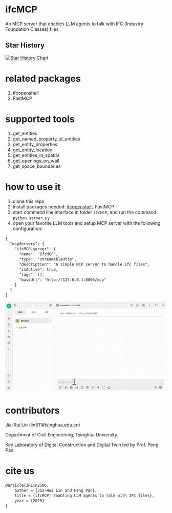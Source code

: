 # ifcMCP
An MCP server that enables LLM agents to talk with IFC (Industry Foundation Classes) files

## Star History

[![Star History Chart](https://api.star-history.com/svg?repos=smartaec/ifcMCP&type=Date)](https://www.star-history.com/#smartaec/ifcMCP&Date)

# related packages
1. ifcopenshell
2. FastMCP

# supported tools
1. get_entities
2. get_named_property_of_entities
3. get_entity_properties
4. get_entity_location
5. get_entities_in_spatial
6. get_openings_on_wall
7. get_space_boundaries

# how to use it
1. clone this repo
2. install packages needed: [ifcopenshell](https://docs.ifcopenshell.org/ifcopenshell-python/installation.html), FastMCP
3. start command line interface in folder `ifcMCP`, and run the command `python server.py`
4. open your favorite LLM tools and setup MCP server with the following configuration:
```
{
  "mcpServers": {
    "ifcMCP-server": {
      "name": "ifcMCP",
      "type": "streamableHttp",
      "description": "A simple MCP server to handle ifc files",
      "isActive": true,
      "tags": [],
      "baseUrl": "http://127.0.0.1:8000/mcp"
    }
  }
}
```
![basic_demo](250608_ifcMCP_demo_acc.gif)

# contributors
Jia-Rui Lin (lin611#tsinghua.edu.cn)

Department of Civil Engineering, Tsinghua University

Key Laboratory of Digital Construction and Digital Twin led by Prof. Peng Pan

# cite us
```
@article{JRLin2506,
	author = {Jia-Rui Lin and Peng Pan},
	title = {ifcMCP: Enabling LLM agents to talk with IFC files},
	year = {2025}
}
```